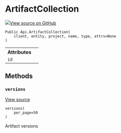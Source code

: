 # ArtifactCollection

<!-- Insert buttons and diff -->


[![](https://www.tensorflow.org/images/GitHub-Mark-32px.png)View source on GitHub](https://www.github.com/wandb/client/tree/master/wandb/apis/public.py#L2418-L2444)






<pre class="devsite-click-to-copy prettyprint lang-py tfo-signature-link">
<code>Public Api.ArtifactCollection(
    client, entity, project, name, type, attrs=None
)
</code></pre>



<!-- Placeholder for "Used in" -->




<!-- Tabular view -->
<table>
<tr><th>Attributes</th></tr>

<tr>
<td>
<code>id</code>
</td>
<td>

</td>
</tr>
</table>



## Methods

<h3 id="versions"><code>versions</code></h3>

<a target="_blank" href="https://www.github.com/wandb/client/tree/master/wandb/apis/public.py#L2431-L2441">View source</a>

<pre class="devsite-click-to-copy prettyprint lang-py tfo-signature-link">
<code>versions(
    per_page=50
)
</code></pre>

Artifact versions




